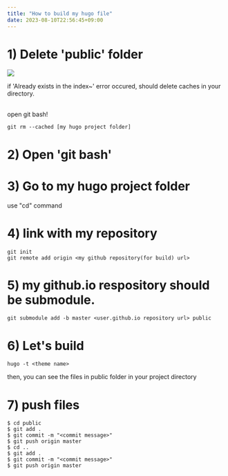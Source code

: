 ```yaml
---
title: "How to build my hugo file"
date: 2023-08-10T22:56:45+09:00
---
```


# 1) Delete 'public' folder 
![](/images/1.png)

if 'Already exists in the index~' error occured, should delete caches in your directory.   
<br/>  

open git bash!  
```
git rm --cached [my hugo project folder]
``` 


# 2) Open 'git bash'  
#
# 3) Go to my hugo project folder   
use "cd" command   
#
# 4) link with my repository

```
git init
git remote add origin <my github repository(for build) url>
```

# 5) my github.io respository should be submodule.
```
git submodule add -b master <user.github.io repository url> public
```

# 6) Let's build
```
hugo -t <theme name>
```
then, you can see the files in public folder in your project directory

# 7) push files
```
$ cd public
$ git add .
$ git commit -m "<commit message>"
$ git push origin master
$ cd ..
$ git add .
$ git commit -m "<commit message>"
$ git push origin master
```